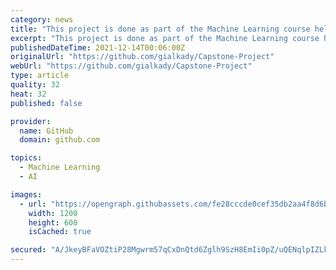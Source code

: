 ```yaml
---
category: news
title: "This project is done as part of the Machine Learning course held by Alexey Grigorev."
excerpt: "This project is done as part of the Machine Learning course held by Alexey Grigorev. - GitHub - gialkady/Capstone-Project: This project is done as part of the Machine Learning course held by"
publishedDateTime: 2021-12-14T00:06:00Z
originalUrl: "https://github.com/gialkady/Capstone-Project"
webUrl: "https://github.com/gialkady/Capstone-Project"
type: article
quality: 32
heat: 32
published: false

provider:
  name: GitHub
  domain: github.com

topics:
  - Machine Learning
  - AI

images:
  - url: "https://opengraph.githubassets.com/fe28cccde0cef35db2aa4f8d6bb637037b067e63aee0ee952157f94f3cae2039/gialkady/Capstone-Project"
    width: 1200
    height: 600
    isCached: true

secured: "A/JkeyBFaVOZtiP28Mgwrm57qCxDnQtd6Zglh9SzH8EmIi0pZ/uQENqlpIZLkFd64SYYBXlU9Yumn0NKl+ze+gDDlCc13QafZk7GPmvmE6mECQhUzs0bZJGZDPS7h9ieLQTeZoExTYm+q/e3IdL95pPbn2suFj2FgEdsOEGm+W6Oh4NxkBnZOlRtz1wJA9sl19AbRDoL4lg7mixjCT5haZhqI4aH29eVasiwtPn3FQ1KaYbgEUKgDJMnIOU+hiEDK7TnsplxkTzqHMOoXx79yVihJnTArnhrpVzoZDeaDxXLxD0pyDeZVM73Z4VDDXX4cQaLqtr30FHRA7md+CSqX8UAeONOikx5VSUO4DJcAJc=;6aAd3+NuRTtmtHrco+z4BQ=="
---
```


